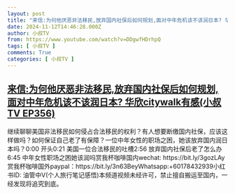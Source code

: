 ```yaml
---
layout: post
title: "来信:为何他厌恶非法移民,放弃国内社保后如何规划,面对中年危机该不该润日本? 华欣citywalk有感(小叔TV EP356)"
date: 2024-11-12T14:46:28.000Z
author: 小叔TV
from: https://www.youtube.com/watch?v=DDgwfHDrhpQ
tags: [ 小叔TV ]
comments: True
categories: [ 小叔TV ]
---
```

<!--1731422788000-->
[来信:为何他厌恶非法移民,放弃国内社保后如何规划,面对中年危机该不该润日本? 华欣citywalk有感(小叔TV EP356)](https://www.youtube.com/watch?v=DDgwfHDrhpQ)
------

<div>
继续聊聊美国非法移民如何侵占合法移民的权利？有人想要断缴国内社保，应该这样做吗？如何保证自己老了有保障？一位中年女性的职场之困，她该放弃国内润日本吗？0:00 开头0:21 美国一位合法移民的吐槽2:56 放弃国内社保后老了怎么办6:45 中年女性职场之困她该润吗赏我杯咖啡国内wechat: https://bit.ly/3gozLAy赏我杯咖啡国外paypal：https://bit.ly/3n63BeyWhatsapp:+60178432939小红书ID: 油管中V(个人旅行笔记感悟)本频道视频未经许可，禁止擅自搬运至国内，一经发现将追究到底。
</div>
